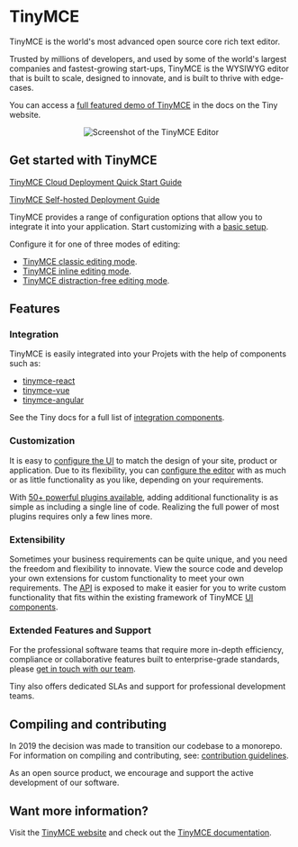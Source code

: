 # TinyMCE

TinyMCE is the world's most advanced open source core rich text editor.

Trusted by millions of developers, and used by some of the world's largest companies and fastest-growing start-ups, TinyMCE is the WYSIWYG editor that is built to scale, designed to innovate, and is built to thrive with edge-cases.

You can access a [full featured demo of TinyMCE](https://www.tiny.cloud/docs/demo/full-featured/) in the docs on the Tiny website.

<p align="center">
  <img alt="Screenshot of the TinyMCE Editor" src="https://www.tiny.cloud/storage/github-readme-images/tinymce-editor.png"\>
</p>

## Get started with TinyMCE

[TinyMCE Cloud Deployment Quick Start Guide](https://www.tiny.cloud/docs/quick-start/)

[TinyMCE Self-hosted Deployment Guide](https://www.tiny.cloud/docs/general-configuration-guide/advanced-install/)

TinyMCE provides a range of configuration options that allow you to integrate it into your application. Start customizing with a [basic setup](https://www.tiny.cloud/docs/general-configuration-guide/basic-setup/).

Configure it for one of three modes of editing:

- [TinyMCE classic editing mode](https://www.tiny.cloud/docs/general-configuration-guide/use-tinymce-classic/).
- [TinyMCE inline editing mode](https://www.tiny.cloud/docs/general-configuration-guide/use-tinymce-inline/).
- [TinyMCE distraction-free editing mode](https://www.tiny.cloud/docs/general-configuration-guide/use-tinymce-distraction-free/).

## Features

### Integration

TinyMCE is easily integrated into your Projets with the help of components such as:

- [tinymce-react](https://github.com/tinymce/tinymce-react)
- [tinymce-vue](https://github.com/tinymce/tinymce-vue)
- [tinymce-angular](https://github.com/tinymce/tinymce-angular)

See the Tiny docs for a full list of [integration components](https://www.tiny.cloud/docs/integrations/).

### Customization

It is easy to [configure the UI](https://www.tiny.cloud/docs/general-configuration-guide/customize-ui/) to match the design of your site, product or application. Due to its flexibility, you can [configure the editor](https://www.tiny.cloud/docs/general-configuration-guide/basic-setup/) with as much or as little functionality as you like, depending on your requirements.

With [50+ powerful plugins available](https://www.tiny.cloud/apps/), adding additional functionality is as simple as including a single line of code. Realizing the full power of most plugins requires only a few lines more.

### Extensibility

Sometimes your business requirements can be quite unique, and you need the freedom and flexibility to innovate. View the source code and develop your own extensions for custom functionality to meet your own requirements. The [API](https://www.tiny.cloud/docs/api/) is exposed to make it easier for you to write custom functionality that fits within the existing framework of TinyMCE [UI components](https://www.tiny.cloud/docs/ui-components/).

### Extended Features and Support

For the professional software teams that require more in-depth efficiency, compliance or collaborative features built to enterprise-grade standards, please [get in touch with our team](https://www.tiny.cloud/contact/).

Tiny also offers dedicated SLAs and support for professional development teams.

## Compiling and contributing

In 2019 the decision was made to transition our codebase to a monorepo. For information on compiling and contributing, see: [contribution guidelines](https://github.com/tinymce/tinymce/blob/master/CONTRIBUTING.md).

As an open source product, we encourage and support the active development of our software.

## Want more information?

Visit the [TinyMCE website](https://tiny.cloud/) and check out the [TinyMCE documentation](https://www.tiny.cloud/docs/).

